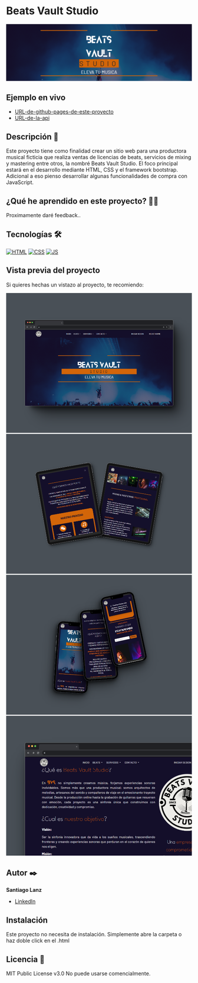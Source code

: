 # Beats Vault Studio
![Imagen del proyecto](https://github.com/SagoDev/Proyecto-web-Beats-Vault-Studio/blob/main/img/Banner/Portada%20Proyecto%20Beats%20Vault%20Studio.png?raw=true)

## Ejemplo en vivo
- [URL-de-github-pages-de-este-proyecto](https://sagodev.github.io/Proyecto-web-Beats-Vault-Studio/)
- [URL-de-la-api]()

## Descripción 📑

Este proyecto tiene como finalidad crear un sitio web para una productora musical ficticia que realiza ventas de licencias de beats, servicios de mixing y mastering entre otros, la nombré Beats Vault Studio. El foco principal estará en el desarrollo mediante HTML, CSS y el  framework bootstrap. Adicional a eso pienso desarrollar algunas funcionalidades de compra con JavaScript.

## ¿Qué he aprendido en este proyecto? 🙇🏻 

Proximamente daré feedback..

## Tecnologías 🛠
<!-- Iconos sacados de: https://github.com/hendrasob/badges/blob/master/README.md y https://github.com/alexandresanlim/Badges4-README.md-Profile -->
[![HTML](https://img.shields.io/badge/HTML5-E34F26?style=for-the-badge&logo=html5&logoColor=white)](https://es.wikipedia.org/wiki/HTML5)
[![CSS](https://img.shields.io/badge/CSS3-1572B6?style=for-the-badge&logo=css3&logoColor=white)](https://es.wikipedia.org/wiki/CSS)
[![JS](https://img.shields.io/badge/JavaScript-F7DF1E?style=for-the-badge&logo=javascript&logoColor=black)](https://es.wikipedia.org/wiki/JavaScript)

## Vista previa del proyecto
Si quieres hechas un vistazo al proyecto, te recomiendo:

![Captura del proyecto](https://github.com/SagoDev/Proyecto-web-Beats-Vault-Studio/blob/main/img/screenshots/626shots_so.png)
![Captura del proyecto](https://github.com/SagoDev/Proyecto-web-Beats-Vault-Studio/blob/main/img/screenshots/552shots_so.png)
![Captura del proyecto](https://github.com/SagoDev/Proyecto-web-Beats-Vault-Studio/blob/main/img/screenshots/479shots_so.png)
![Captura del proyecto](https://github.com/SagoDev/Proyecto-web-Beats-Vault-Studio/blob/main/img/screenshots/202shots_so.png)

## Autor ✒️
**Santiago Lanz**

* [LinkedIn](https://www.linkedin.com/in/santiago-lanz-web-developer/)


## Instalación 
Este proyecto no necesita de instalación. Simplemente abre la carpeta o haz doble click en el .html
  
## Licencia 📄
MIT Public License v3.0
No puede usarse comencialmente.
